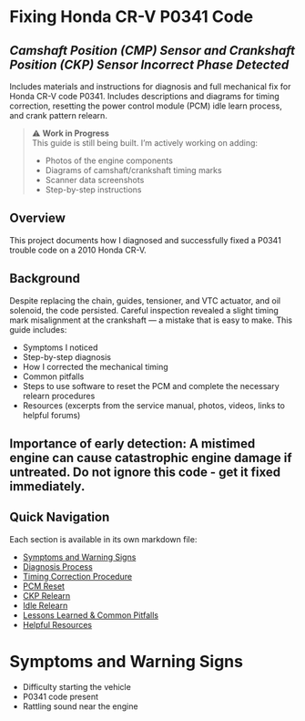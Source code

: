 # Fixing Honda CR-V P0341 Code 
_Camshaft Position (CMP) Sensor and Crankshaft Position (CKP) Sensor Incorrect Phase Detected_
----------------
Includes materials and instructions for diagnosis and full mechanical fix for Honda CR-V code P0341. Includes descriptions and diagrams for timing correction, resetting the power control module (PCM) idle learn process, and crank pattern relearn.
> ⚠️ **Work in Progress**  
> This guide is still being built. I’m actively working on adding:
> - Photos of the engine components
> - Diagrams of camshaft/crankshaft timing marks
> - Scanner data screenshots
> - Step-by-step instructions
## Overview
This project documents how I diagnosed and successfully fixed a P0341 trouble code on a 2010 Honda CR-V.

## Background
Despite replacing the chain, guides, tensioner, and VTC actuator, and oil solenoid, the code persisted. Careful inspection revealed a slight timing mark misalignment at the crankshaft — a mistake that is easy to make. 
This guide includes:
- Symptoms I noticed
- Step-by-step diagnosis
- How I corrected the mechanical timing
- Common pitfalls
- Steps to use software to reset the PCM and complete the necessary relearn procedures 
- Resources (excerpts from the service manual, photos, videos, links to helpful forums)

Importance of early detection: A mistimed engine can cause catastrophic engine damage if untreated. Do not ignore this code - get it fixed immediately. 
---

## Quick Navigation

Each section is available in its own markdown file:

- [Symptoms and Warning Signs](./symptoms.md)
- [Diagnosis Process](./diagnosis.md)
- [Timing Correction Procedure](./timing_procedure.md)
- [PCM Reset](./pcm_reset.md)
- [CKP Relearn](./ckp_relearn.md)
- [Idle Relearn](./idle_relearn.md)
- [Lessons Learned & Common Pitfalls](./lessons_learned.md)
- [Helpful Resources](./resources.md)

# Symptoms and Warning Signs

- Difficulty starting the vehicle
- P0341 code present 
- Rattling sound near the engine


